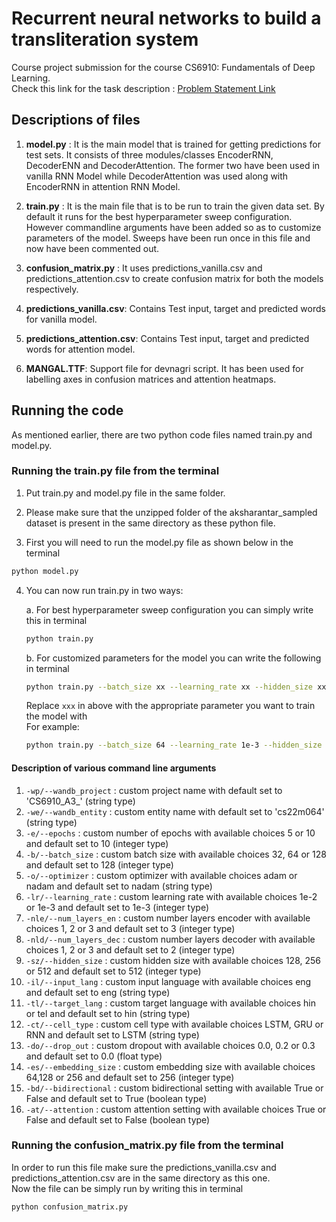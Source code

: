 # Recurrent neural networks to build a transliteration system
Course project submission for the course CS6910: Fundamentals of Deep Learning.  
Check this link for the task description : [Problem Statement Link](https://wandb.ai/cs6910_2023/A3/reports/Assignment-3--Vmlldzo0MDU2MzQx)

## Descriptions of files

1. **model.py** : It is the main model that is trained for getting predictions for test sets. It consists of three modules/classes EncoderRNN, DecoderENN and DecoderAttention. The former two have been used in vanilla RNN Model while DecoderAttention was used along with EncoderRNN in attention RNN Model.

2. **train.py** : It is the main file that is to be run to train the given data set. By default it runs for the best hyperparameter sweep configuration. However commandline arguments have been added so as to customize parameters of the model. Sweeps have been run once in this file and now have been commented out.

3. **confusion_matrix.py** : It uses predictions_vanilla.csv and predictions_attention.csv to create confusion matrix for both the models respectively.

4. **predictions_vanilla.csv**: Contains Test input, target and predicted words for vanilla model.

5. **predictions_attention.csv**: Contains Test input, target and predicted words for attention model.

6. **MANGAL.TTF**: Support file for devnagri script. It has been used for labelling axes in confusion matrices and attention heatmaps.

## Running the code

As mentioned earlier, there are two python code files named train.py and model.py.<br>

### Running the train.py file from the terminal

1. Put train.py and model.py file in the same folder.<br>

2. Please make sure that the unzipped folder of the aksharantar_sampled dataset is present in the same directory as these python file.<br>

3. First you will need to run the model.py file as shown below in the terminal<br>
```sh
python model.py
```
4. You can now run train.py in two ways:<br>

   a. For best hyperparameter sweep configuration you can simply write this in terminal 
    ```sh
    python train.py
    ```
    
   b. For customized parameters for the model you can write the following in terminal
    ```sh
    python train.py --batch_size xx --learning_rate xx --hidden_size xx --embedding_size xx --bidirectional xx --attention xx
    ```
    Replace `xxx` in above with the appropriate parameter you want to train the model with<br>
      For example: 

      ```sh
      python train.py --batch_size 64 --learning_rate 1e-3 --hidden_size 256 --embedding_size 256 --bidirectional True --attention False
      ```

#### Description of various command line arguments

1.  `-wp/--wandb_project`   : custom project name with default set to 'CS6910_A3_' (string type)
2.  `-we/--wandb_entity`    : custom entity name with default set to 'cs22m064' (string type)
3.  `-e/--epochs`           : custom number of epochs with available choices 5 or 10 and default set to 10 (integer type)
4.  `-b/--batch_size`       : custom batch size with available choices 32, 64 or 128 and default set to 128 (integer type)
5.  `-o/--optimizer`        : custom optimizer with available choices adam or nadam and default set to nadam (string type)
6.  `-lr/--learning_rate`   : custom learning rate with available choices 1e-2 or 1e-3 and default set to 1e-3 (integer type)
7.  `-nle/--num_layers_en`  : custom number layers encoder with available choices 1, 2 or 3 and default set to 3 (integer type)
8.  `-nld/--num_layers_dec` : custom number layers decoder with available choices 1, 2 or 3 and default set to 2 (integer type)
9.  `-sz/--hidden_size`     : custom hidden size with available choices 128, 256 or 512 and default set to 512 (integer type)
10. `-il/--input_lang`      : custom input language with available choices eng and default set to eng (string type)
11. `-tl/--target_lang`     : custom target language with available choices hin or tel and default set to hin (string type)
12. `-ct/--cell_type`       : custom cell type with available choices LSTM, GRU or RNN and default set to LSTM (string type)
13. `-do/--drop_out`        : custom dropout with available choices 0.0, 0.2 or 0.3 and default set to 0.0 (float type)
14. `-es/--embedding_size`  : custom embedding size with available choices 64,128 or 256 and default set to 256 (integer type)
15. `-bd/--bidirectional`   : custom bidirectional setting with available True or False and default set to True (boolean type)
16. `-at/--attention`       : custom attention setting with available choices True or False and default set to False (boolean type)

### Running the confusion_matrix.py file from the terminal
In order to run this file make sure the predictions_vanilla.csv and predictions_attention.csv are in the same directory as this one.<br>
Now the file can be simply run by writing this in terminal<br>
```sh
python confusion_matrix.py
```
